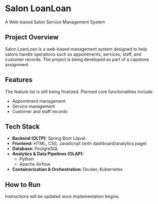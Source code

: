 # Salon LoanLoan
A Web-based Salon Service Management System

## Project Overview
Salon LoanLoan is a web-based management system designed to help salons handle operations such as appointments, services, staff, and customer records. The project is being developed as part of a capstone assignment.

## Features
The feature list is still being finalized. Planned core functionalities include:
- Appointment management
- Service management
- Customer and staff records

## Tech Stack
- **Backend (OLTP):** Spring Boot (Java)
- **Frontend:** HTML, CSS, JavaScript (with dashboard/analytics page)
- **Database:** PostgreSQL
- **Analytics & Data Pipelines (OLAP):**
  - Python
  - Apache Airflow
- **Containerization & Orchestration:** Docker, Kubernetes

## How to Run
Instructions will be updated once implementation begins.
